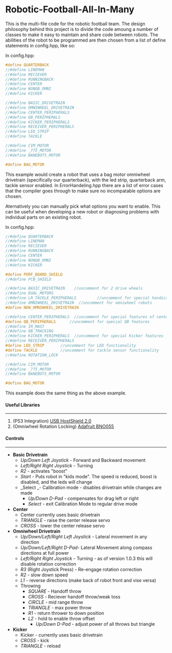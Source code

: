Robotic-Football-All-In-Many
=====

This is the multi-file code for the robotic football team. The design philosophy behind this project is to divide the code amoung a number of classes to make it easy to maintain and share code between robots. The abilities of the robot to be programmed are then chosen from a list of define statements in config.hpp, like so:

In config.hpp:
````c++
#define QUARTERBACK
//#define LINEMAN
//#define RECIEVER
//#define RUNNINGBACK
//#define CENTER
//#define NONQB_OMNI
//#define KICKER

//#define BASIC_DRIVETRAIN
//#define OMNIWHEEL_DRIVETRAIN
//#define CENTER_PERIPHERALS
//#define QB_PERIPHERALS
//#define KICKER_PERIPHERALS
//#define RECEIVER_PERIPHERALS
//#define LED_STRIP
//#define TACKLE

//#define CIM_MOTOR
//#define _775_MOTOR
//#define BANEBOTS_MOTOR

#define BAG_MOTOR
````
This example would create a robot that uses a bag motor omniwheel drivetrain (specifically our quarterback), with the led strip, quarterback arm, tackle sensor enabled. 
In ErrorHandeling.hpp there are a list of error cases that the compiler goes through to make sure no incompatable options are chosen.

Aternatively you can manually pick what options you want to enable. This can be useful when developing a new robot or diagnosing problems with individual parts on an existing robot. 

In config.hpp:
````c++
//#define QUARTERBACK
//#define LINEMAN
//#define RECIEVER
//#define RUNNINGBACK
//#define CENTER
//#define NONQB_OMNI
//#define KICKER

#define PERF_BOARD_SHIELD
//#define PCB_SHIELD

//#define BASIC_DRIVETRAIN    //uncomment for 2 drive wheels
//#define DUAL_MOTORS
//#define LR_TACKLE_PERIPHERALS         //uncomment for special handicap for the tackles
//#define OMNIWHEEL_DRIVETRAIN  //uncomment for omniwheel robots
#define NEW_OMNIWHEEL_DRIVETRAIN

//#define CENTER_PERIPHERALS  //uncomment for special features of center 
#define QB_PERIPHERALS      //uncomment for special QB features
//#define IR_MAST
//#define QB_TRACKING
//#define KICKER_PERIPHERALS  //uncomment for special Kicker features
//#define RECEIVER_PERIPHERALS  
#define LED_STRIP       //uncomment for LED functionality
#define TACKLE          //uncomment for tackle sensor functionality
//#define ROTATION_LOCK

//#define CIM_MOTOR
//#define _775_MOTOR
//#define BANEBOTS_MOTOR

#define BAG_MOTOR
````

This example does the same thing as the above example.

#### Useful Libraries
---
1. (PS3 Integration) [USB HostShield 2.0](https://github.com/felis/USB_Host_Shield_2.0)
2. (Omniwheel Rotation Locking) [Adafruit BNO055](https://github.com/adafruit/Adafruit_BNO055)

#### Controls
---
  - **Basic Drivetrain**
    - _Up/Down Left Joystick_ - Forward and Backward movement
    - _Left/Right Right Joystick_ - Turning
    - _R2_ - activates "boost" 
    - _Start_ - Puts robot in "kids mode". The speed is reduced, boost is disabled, and the leds will change
    - _Select _- Calibration mode - disables drivetrain while changes are made
      - _Up/Down D-Pad_ - compensates for drag left or right
      - _Select_ - exit Calibration Mode to regular drive mode
  - **Center**
    - Center currently uses basic drivetrain
    - _TRIANGLE_ - raise the center release servo
    - _CROSS_ - lower the center release servo
  - **Omniwheel Drivetrain**
    - _Up/Down/Left/Right Left Joystick_ - Lateral movement in any direction
    - _Up/Down/Left/Right D-Pad_- Lateral Movement along compass directions at full power
    - _Left/Right Right Joystick_ - Turning - as of version 1.0.3 this will disable rotation correction
    - _R3_ (Right Joystick Press) - Re-engage rotation correction
    - _R2_ - slow down speed
    - _L1_ - reverse directions (make back of robot front and vise versa)
    - Throwing
      - _SQUARE_ - Handoff throw
      - _CROSS_ - Reciever handoff throw/weak toss
      - _CIRCLE_ - mid range throw
      - _TRIANGLE_ - max power throw
      - _R1_ - return thrower to down position
      - _L2_ - hold to enable throw offset 
        - _Up/Down D-Pad_ - adjust power of all throws but triangle
  - **Kicker**
    - Kicker - currently uses basic drivetrain
    - _CROSS_ - kick
    - _TRIANGLE_ - reload